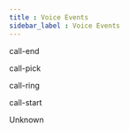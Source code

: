 ```yaml
---
title : Voice Events
sidebar_label : Voice Events
---
```


call-end

call-pick

call-ring

call-start

Unknown